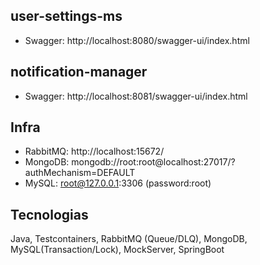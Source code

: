 ## user-settings-ms
- Swagger: http://localhost:8080/swagger-ui/index.html

## notification-manager
- Swagger: http://localhost:8081/swagger-ui/index.html

## Infra
- RabbitMQ: http://localhost:15672/
- MongoDB: mongodb://root:root@localhost:27017/?authMechanism=DEFAULT
- MySQL: root@127.0.0.1:3306 (password:root)

## Tecnologias
Java, Testcontainers, RabbitMQ (Queue/DLQ), MongoDB, MySQL(Transaction/Lock), MockServer, SpringBoot